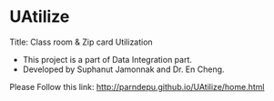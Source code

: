 # UAtilize
Title: Class room &amp; Zip card Utilization
- This project is a part of Data Integration part.
- Developed by Suphanut Jamonnak and Dr. En Cheng.

Please Follow this link: http://parndepu.github.io/UAtilize/home.html
